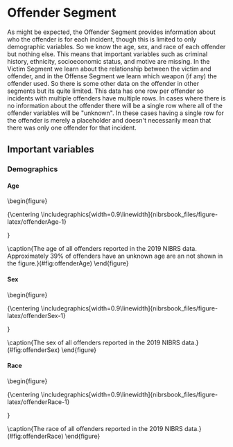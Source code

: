 # Offender Segment






As might be expected, the Offender Segment provides information about who the offender is for each incident, though this is limited to only demographic variables. So we know the age, sex, and race of each offender but nothing else. This means that important variables such as criminal history, ethnicity, socioeconomic status, and motive are missing. In the Victim Segment we learn about the relationship between the victim and offender, and in the Offense Segment we learn which weapon (if any) the offender used. So there is some other data on the offender in other segments but its quite limited. This data has one row per offender so incidents with multiple offenders have multiple rows. In cases where there is no information about the offender there will be a single row where all of the offender variables will be "unknown". In these cases having a single row for the offender is merely a placeholder and doesn't necessarily mean that there was only one offender for that incident.

## Important variables

### Demographics

#### Age

\begin{figure}

{\centering \includegraphics[width=0.9\linewidth]{nibrsbook_files/figure-latex/offenderAge-1} 

}

\caption{The age of all offenders reported in the 2019 NIBRS data. Approximately 39% of offenders have an unknown age are an not shown in the figure.}(\#fig:offenderAge)
\end{figure}


#### Sex

\begin{figure}

{\centering \includegraphics[width=0.9\linewidth]{nibrsbook_files/figure-latex/offenderSex-1} 

}

\caption{The sex of all offenders reported in the 2019 NIBRS data.}(\#fig:offenderSex)
\end{figure}


#### Race

\begin{figure}

{\centering \includegraphics[width=0.9\linewidth]{nibrsbook_files/figure-latex/offenderRace-1} 

}

\caption{The race of all offenders reported in the 2019 NIBRS data.}(\#fig:offenderRace)
\end{figure}

